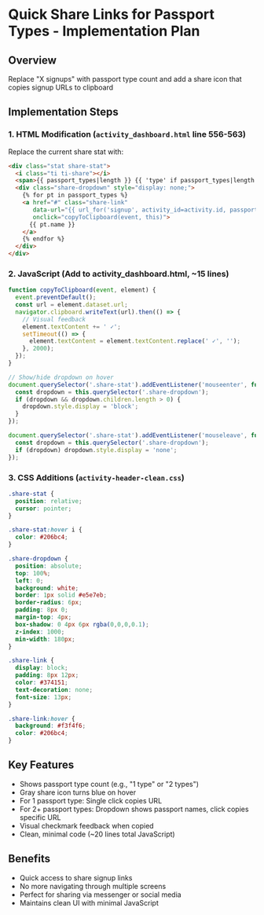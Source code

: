 # Quick Share Links for Passport Types - Implementation Plan

## Overview
Replace "X signups" with passport type count and add a share icon that copies signup URLs to clipboard

## Implementation Steps

### 1. **HTML Modification** (`activity_dashboard.html` line 556-563)
Replace the current share stat with:
```html
<div class="stat share-stat">
  <i class="ti ti-share"></i>
  <span>{{ passport_types|length }} {{ 'type' if passport_types|length == 1 else 'types' }}</span>
  <div class="share-dropdown" style="display: none;">
    {% for pt in passport_types %}
    <a href="#" class="share-link" 
       data-url="{{ url_for('signup', activity_id=activity.id, passport_type_id=pt.id, _external=True) }}"
       onclick="copyToClipboard(event, this)">
      {{ pt.name }}
    </a>
    {% endfor %}
  </div>
</div>
```

### 2. **JavaScript** (Add to activity_dashboard.html, ~15 lines)
```javascript
function copyToClipboard(event, element) {
  event.preventDefault();
  const url = element.dataset.url;
  navigator.clipboard.writeText(url).then(() => {
    // Visual feedback
    element.textContent += ' ✓';
    setTimeout(() => {
      element.textContent = element.textContent.replace(' ✓', '');
    }, 2000);
  });
}

// Show/hide dropdown on hover
document.querySelector('.share-stat').addEventListener('mouseenter', function() {
  const dropdown = this.querySelector('.share-dropdown');
  if (dropdown && dropdown.children.length > 0) {
    dropdown.style.display = 'block';
  }
});

document.querySelector('.share-stat').addEventListener('mouseleave', function() {
  const dropdown = this.querySelector('.share-dropdown');
  if (dropdown) dropdown.style.display = 'none';
});
```

### 3. **CSS Additions** (`activity-header-clean.css`)
```css
.share-stat {
  position: relative;
  cursor: pointer;
}

.share-stat:hover i {
  color: #206bc4;
}

.share-dropdown {
  position: absolute;
  top: 100%;
  left: 0;
  background: white;
  border: 1px solid #e5e7eb;
  border-radius: 6px;
  padding: 8px 0;
  margin-top: 4px;
  box-shadow: 0 4px 6px rgba(0,0,0,0.1);
  z-index: 1000;
  min-width: 180px;
}

.share-link {
  display: block;
  padding: 8px 12px;
  color: #374151;
  text-decoration: none;
  font-size: 13px;
}

.share-link:hover {
  background: #f3f4f6;
  color: #206bc4;
}
```

## Key Features
- Shows passport type count (e.g., "1 type" or "2 types")
- Gray share icon turns blue on hover
- For 1 passport type: Single click copies URL
- For 2+ passport types: Dropdown shows passport names, click copies specific URL
- Visual checkmark feedback when copied
- Clean, minimal code (~20 lines total JavaScript)

## Benefits
- Quick access to share signup links
- No more navigating through multiple screens
- Perfect for sharing via messenger or social media
- Maintains clean UI with minimal JavaScript